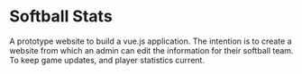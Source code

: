 # Softball Stats
A prototype website to build a vue.js application. The intention is to create a website from which an admin can edit the information for their softball team. To keep game updates, and player statistics current.